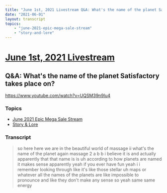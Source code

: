 ```yaml
---
title: "June 1st, 2021 Livestream Q&A: What's the name of the planet Satisfactory takes place on?"
date: "2021-06-01"
layout: transcript
topics:
    - "june-2021-epic-mega-sale-stream"
    - "story-and-lore"
---
```

# [June 1st, 2021 Livestream](../2021-06-01.md)
## Q&A: What's the name of the planet Satisfactory takes place on?
https://www.youtube.com/watch?v=UQSM39n9Iu4

### Topics
* [June 2021 Epic Mega Sale Stream](../topics/june-2021-epic-mega-sale-stream.md)
* [Story & Lore](../topics/story-and-lore.md)

### Transcript

> so here here we are in the beautiful world of massage ii what's the name of the planet again massage 2 a b b i believe it is and actually apparently that that name is is uh according to how planets are named it makes sense apparently yeah if you ever have fun yeah i i remember looking through like it's like those stellar uh maps or whatever all the names of the planets are like impossible to pronounce and like they don't make any sense so yeah same same energy
